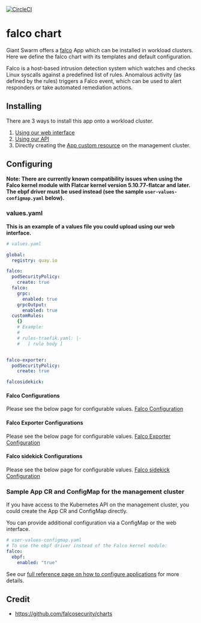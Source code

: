 [![CircleCI](https://circleci.com/gh/giantswarm/falco-app.svg?style=shield)](https://circleci.com/gh/giantswarm/falco-app)

# falco chart

Giant Swarm offers a [falco](https://falco.org/) App which can be installed in workload clusters.
Here we define the falco chart with its templates and default configuration.

Falco is a host-based intrusion detection system which watches and checks Linux syscalls against a predefined list of rules. Anomalous activity (as defined by the rules) triggers a Falco event, which can be used to alert responders or take automated remediation actions.

## Installing

There are 3 ways to install this app onto a workload cluster.

1. [Using our web interface](https://docs.giantswarm.io/ui-api/web/app-platform/#installing-an-app)
2. [Using our API](https://docs.giantswarm.io/api/#operation/createClusterAppV5)
3. Directly creating the [App custom resource](https://docs.giantswarm.io/ui-api/management-api/crd/apps.application.giantswarm.io/) on the management cluster.

## Configuring

**Note: There are currently known compatibility issues when using the Falco kernel module with Flatcar kernel version 5.10.77-flatcar and later. The ebpf driver must be used instead (see the sample `user-values-configmap.yaml` below).**

### values.yaml

**This is an example of a values file you could upload using our web interface.**

```yaml
# values.yaml

global:
  registry: quay.io

falco:
  podSecurityPolicy:
    create: true
  falco:
    grpc:
      enabled: true
    grpcOutput:
      enabled: true
  customRules:
    {}
    # Example:
    #
    # rules-traefik.yaml: |-
    #   [ rule body ]


falco-exporter:
  podSecurityPolicy:
    create: true

falcosidekick:

```

#### Falco Configurations

Please see the below page for configurable values.
[Falco Configuration](helm/falco-app/charts/falco#configuration)

#### Falco Exporter Configurations

Please see the below page for configurable values.
[Falco Exporter Configuration](helm/falco-app/charts/falco-exporter#configuration)

#### Falco sidekick Configurations

Please see the below page for configurable values.
[Falco sidekick Configuration](helm/falco-app/charts/falcosidekick#configuration)

### Sample App CR and ConfigMap for the management cluster

If you have access to the Kubernetes API on the management cluster, you could create
the App CR and ConfigMap directly.

You can provide additional configuration via a ConfigMap or the web interface.

```yaml
# user-values-configmap.yaml
# To use the ebpf driver instead of the Falco kernel module:
falco:
  ebpf:
    enabled: "true"

```

See our [full reference page on how to configure applications](https://docs.giantswarm.io/app-platform/app-configuration/) for more details.

## Credit

* https://github.com/falcosecurity/charts
